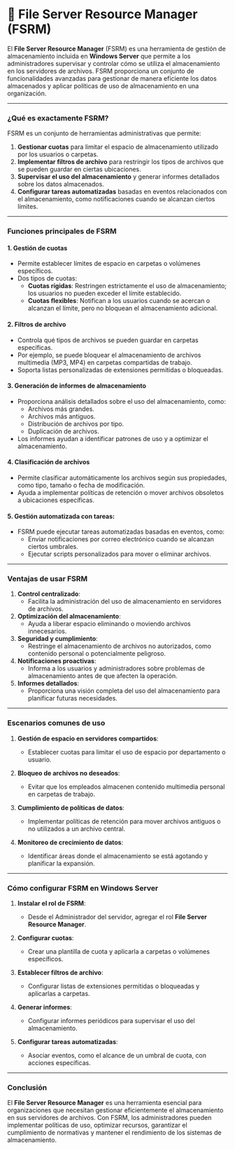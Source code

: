 # 📂 File Server Resource Manager (FSRM)

El **File Server Resource Manager** (FSRM) es una herramienta de gestión de almacenamiento incluida en **Windows Server** que permite a los administradores supervisar y controlar cómo se utiliza el almacenamiento en los servidores de archivos. FSRM proporciona un conjunto de funcionalidades avanzadas para gestionar de manera eficiente los datos almacenados y aplicar políticas de uso de almacenamiento en una organización.

---

### **¿Qué es exactamente FSRM?**
FSRM es un conjunto de herramientas administrativas que permite:
1. **Gestionar cuotas** para limitar el espacio de almacenamiento utilizado por los usuarios o carpetas.
2. **Implementar filtros de archivo** para restringir los tipos de archivos que se pueden guardar en ciertas ubicaciones.
3. **Supervisar el uso del almacenamiento** y generar informes detallados sobre los datos almacenados.
4. **Configurar tareas automatizadas** basadas en eventos relacionados con el almacenamiento, como notificaciones cuando se alcanzan ciertos límites.

---

### **Funciones principales de FSRM**

#### 1. **Gestión de cuotas**
- Permite establecer límites de espacio en carpetas o volúmenes específicos.
- Dos tipos de cuotas:
  - **Cuotas rígidas**: Restringen estrictamente el uso de almacenamiento; los usuarios no pueden exceder el límite establecido.
  - **Cuotas flexibles**: Notifican a los usuarios cuando se acercan o alcanzan el límite, pero no bloquean el almacenamiento adicional.

#### 2. **Filtros de archivo**
- Controla qué tipos de archivos se pueden guardar en carpetas específicas.
- Por ejemplo, se puede bloquear el almacenamiento de archivos multimedia (MP3, MP4) en carpetas compartidas de trabajo.
- Soporta listas personalizadas de extensiones permitidas o bloqueadas.

#### 3. **Generación de informes de almacenamiento**
- Proporciona análisis detallados sobre el uso del almacenamiento, como:
  - Archivos más grandes.
  - Archivos más antiguos.
  - Distribución de archivos por tipo.
  - Duplicación de archivos.
- Los informes ayudan a identificar patrones de uso y a optimizar el almacenamiento.

#### 4. **Clasificación de archivos**
- Permite clasificar automáticamente los archivos según sus propiedades, como tipo, tamaño o fecha de modificación.
- Ayuda a implementar políticas de retención o mover archivos obsoletos a ubicaciones específicas.

#### 5. **Gestión automatizada con tareas**:
- FSRM puede ejecutar tareas automatizadas basadas en eventos, como:
  - Enviar notificaciones por correo electrónico cuando se alcanzan ciertos umbrales.
  - Ejecutar scripts personalizados para mover o eliminar archivos.

---

### **Ventajas de usar FSRM**

1. **Control centralizado**:
   - Facilita la administración del uso de almacenamiento en servidores de archivos.
2. **Optimización del almacenamiento**:
   - Ayuda a liberar espacio eliminando o moviendo archivos innecesarios.
3. **Seguridad y cumplimiento**:
   - Restringe el almacenamiento de archivos no autorizados, como contenido personal o potencialmente peligroso.
4. **Notificaciones proactivas**:
   - Informa a los usuarios y administradores sobre problemas de almacenamiento antes de que afecten la operación.
5. **Informes detallados**:
   - Proporciona una visión completa del uso del almacenamiento para planificar futuras necesidades.

---

### **Escenarios comunes de uso**

1. **Gestión de espacio en servidores compartidos**:
   - Establecer cuotas para limitar el uso de espacio por departamento o usuario.
   
2. **Bloqueo de archivos no deseados**:
   - Evitar que los empleados almacenen contenido multimedia personal en carpetas de trabajo.

3. **Cumplimiento de políticas de datos**:
   - Implementar políticas de retención para mover archivos antiguos o no utilizados a un archivo central.

4. **Monitoreo de crecimiento de datos**:
   - Identificar áreas donde el almacenamiento se está agotando y planificar la expansión.

---

### **Cómo configurar FSRM en Windows Server**

1. **Instalar el rol de FSRM**:
   - Desde el Administrador del servidor, agregar el rol **File Server Resource Manager**.

2. **Configurar cuotas**:
   - Crear una plantilla de cuota y aplicarla a carpetas o volúmenes específicos.

3. **Establecer filtros de archivo**:
   - Configurar listas de extensiones permitidas o bloqueadas y aplicarlas a carpetas.

4. **Generar informes**:
   - Configurar informes periódicos para supervisar el uso del almacenamiento.

5. **Configurar tareas automatizadas**:
   - Asociar eventos, como el alcance de un umbral de cuota, con acciones específicas.

---

### **Conclusión**
El **File Server Resource Manager** es una herramienta esencial para organizaciones que necesitan gestionar eficientemente el almacenamiento en sus servidores de archivos. Con FSRM, los administradores pueden implementar políticas de uso, optimizar recursos, garantizar el cumplimiento de normativas y mantener el rendimiento de los sistemas de almacenamiento.